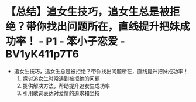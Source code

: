 # 【总结】追女生技巧，追女生总是被拒绝？带你找出问题所在，直线提升把妹成功率！ - P1 - 笨小子恋爱 - BV1yK411p7T6

-   追女生技巧，追女生总是被拒绝？带你找出问题所在，直线提升把妹成功率！
    1.  探讨追女生时常遇到被拒绝的问题
    2.  提供解决方法，帮助提升追女生成功率
    3.  引用歌词表达对爱情的追求和坚持